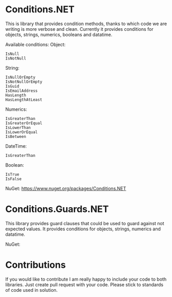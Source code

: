 # Conditions.NET

This is library that provides condition methods, thanks to which code we are writing is more verbose and clean.
Currently it provides conditions for objects, strings, numerics, booleans and datatime.

Available conditions:
Object:
  ```
  IsNull
  IsNotNull
  ```
String:
  ```
  IsNullOrEmpty
  IsNotNullOrEmpty
  IsGuid
  IsEmailAddress
  HasLength
  HasLengthAtLeast
  ```
Numerics:
  ```
  IsGreaterThan
  IsGreaterOrEqual
  IsLowerThan
  IsLowerOrEqual
  IsBetween
  ```
DateTime:
  ```
  IsGreaterThan
  ```
Boolean:
  ```
  IsTrue
  IsFalse
  ```

NuGet: https://www.nuget.org/packages/Conditions.NET

# Conditions.Guards.NET

This library provides guard clauses that could be used to guard against not expected values.
It provides conditions for objects, strings, numerics and datatime.

NuGet:

# Contributions

If you would like to contribute I am really happy to include your code to both libraries. Just create pull request with your code. Please stick to standards of code used in solution.